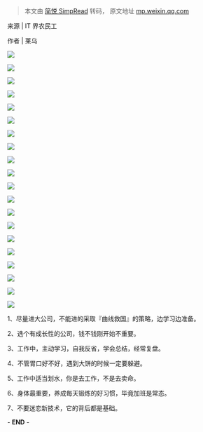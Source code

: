 > 本文由 [简悦 SimpRead](http://ksria.com/simpread/) 转码， 原文地址 [mp.weixin.qq.com](https://mp.weixin.qq.com/s?__biz=MzA5NDIzNzY1OQ==&mid=2735620176&idx=1&sn=bf95dd7eebf8adf85e1e3451e3c0f761&chksm=b6ab46e481dccff286d0d3f1d280cab1751fe877c34cb72ce326e89b6b39e6e03e991d297160&mpshare=1&scene=1&srcid=06015vLVNFOQbmm8pbELRIin&sharer_sharetime=1622554308684&sharer_shareid=7fece245937ac96f04f0fb8e1311fff1#rd)

来源 | IT 界农民工

作者 | 莱乌

![](https://mmbiz.qpic.cn/mmbiz_jpg/g6hBZ0jzZb373YS3QzDX3MDCjFej0hmBWR2CfbKBZ1eQRN5ElYEVibic4cdGjbXIOfJiaod4PlqvEHPKDe8ibULpKA/640?wx_fmt=jpeg)

![](https://mmbiz.qpic.cn/mmbiz_jpg/g6hBZ0jzZb373YS3QzDX3MDCjFej0hmBejMmt6Ff0BDURVY5ZrFibQoQG4JOEtiblu8NTFYdcR3icX1TMTBz68Z8Q/640?wx_fmt=jpeg)

![](https://mmbiz.qpic.cn/mmbiz_jpg/g6hBZ0jzZb373YS3QzDX3MDCjFej0hmBu8qdibEQ7G5gN0StzDScCxDzRzn1lgpZWiasVRZQD56NkTrU4B9MWxBA/640?wx_fmt=jpeg)

![](https://mmbiz.qpic.cn/mmbiz_jpg/g6hBZ0jzZb373YS3QzDX3MDCjFej0hmB9q75ibSJfdnib9JHnLqY59SC6tQ8aFaCnzdl1ISgliaI2BIXuxsy81ENA/640?wx_fmt=jpeg)

![](https://mmbiz.qpic.cn/mmbiz_jpg/g6hBZ0jzZb373YS3QzDX3MDCjFej0hmBiaTzbFnREs3ydMk6ZIDfM1oPJVgXykFpSTxptgaHWLHZL3iaIQvvSeAw/640?wx_fmt=jpeg)

![](https://mmbiz.qpic.cn/mmbiz_jpg/g6hBZ0jzZb373YS3QzDX3MDCjFej0hmBK1hPyb9RvwldfV7pcR9gwcV8t11EaGu1HxfzibNOHbiab9Y7icuePD3IA/640?wx_fmt=jpeg)

![](https://mmbiz.qpic.cn/mmbiz_jpg/g6hBZ0jzZb373YS3QzDX3MDCjFej0hmBEzukicicnj5B0ibiblajWQ51EX6GxI3wF1bhCGJricbXa0eh0Xut9pzB9rA/640?wx_fmt=jpeg)

![](https://mmbiz.qpic.cn/mmbiz_jpg/g6hBZ0jzZb373YS3QzDX3MDCjFej0hmBXzOHwmQSBqQuLEXVyI36ctUuVcjqRrH67EGYTC6RkRw3eO9Wx4Z2ibQ/640?wx_fmt=jpeg)

![](https://mmbiz.qpic.cn/mmbiz_jpg/g6hBZ0jzZb373YS3QzDX3MDCjFej0hmBlwPMIbicIriaqULkajiabo2CNy7GTGCUhEusib5jSEy5VkBsMmKE85ymvw/640?wx_fmt=jpeg)

![](https://mmbiz.qpic.cn/mmbiz_jpg/g6hBZ0jzZb373YS3QzDX3MDCjFej0hmBmqVEycMTr4W31FbfaRwwm1k7sfF46mVxibbiaiaYVAgzuBucOxrSia86ng/640?wx_fmt=jpeg)

![](https://mmbiz.qpic.cn/mmbiz_jpg/g6hBZ0jzZb373YS3QzDX3MDCjFej0hmB08AqzG7GZicy3mSFcma12Nh2icRL1ibbK8G6GpdUb0myXtNXO81QrL8LA/640?wx_fmt=jpeg)

![](https://mmbiz.qpic.cn/mmbiz_jpg/g6hBZ0jzZb373YS3QzDX3MDCjFej0hmBBibfibmibWM0tVFZsgfZKwyjUJukicibic8yaXe5Vwovru2uw8FpaaZMB6Kg/640?wx_fmt=jpeg)

![](https://mmbiz.qpic.cn/mmbiz_jpg/g6hBZ0jzZb373YS3QzDX3MDCjFej0hmBwKuCVcdt2pI5UvwCIcQTkSr6ib7deiaNDzq1icGQQGWlxAgsf4fBeyXibw/640?wx_fmt=jpeg)

![](https://mmbiz.qpic.cn/mmbiz_jpg/g6hBZ0jzZb373YS3QzDX3MDCjFej0hmBDsjkr0R4AhVoPicmdVlKdu8Mchs505tOSTCs5DSoWejKh6T01sAqic2A/640?wx_fmt=jpeg)

![](https://mmbiz.qpic.cn/mmbiz_jpg/g6hBZ0jzZb373YS3QzDX3MDCjFej0hmBhmiajE1qTicpHwqmFdHaIm3Sicia0nJOsk1VC6xkMQckfzOUbVyQeY5Pdg/640?wx_fmt=jpeg)

![](https://mmbiz.qpic.cn/mmbiz_jpg/g6hBZ0jzZb373YS3QzDX3MDCjFej0hmBzkpiaJIa99hz1mZwulIOUibpM4vsJ5T1m1YFnP8iaNFpDvF9E8xc20mZw/640?wx_fmt=jpeg)

![](https://mmbiz.qpic.cn/mmbiz_jpg/g6hBZ0jzZb373YS3QzDX3MDCjFej0hmBPltZe0K8T5fXnMJBZfXeDMPLZwiaYUqSRqTz6EJNZxsM2riaLwO0ndYQ/640?wx_fmt=jpeg)

![](https://mmbiz.qpic.cn/mmbiz_jpg/g6hBZ0jzZb373YS3QzDX3MDCjFej0hmB1hACPyKnGmibMFicIEgavZloj9BIIGJqm8UJHibyYH57BbIHo3iaeLVU8A/640?wx_fmt=jpeg)

![](https://mmbiz.qpic.cn/mmbiz_jpg/g6hBZ0jzZb373YS3QzDX3MDCjFej0hmBK5hyqaltI9GbO963KGPBrRZeGoflhlichQTb0b5f92ko7ujWkOAPibJQ/640?wx_fmt=jpeg)

![](https://mmbiz.qpic.cn/mmbiz_jpg/g6hBZ0jzZb373YS3QzDX3MDCjFej0hmBAAjXLKSbFjneAYnK3vmcm3tKKNxugCyzxGjuB07G0g06wrVkAtyGmQ/640?wx_fmt=jpeg)

1、尽量进大公司，不能进的采取『曲线救国』的策略，边学习边准备。

2、选个有成长性的公司，钱不钱刚开始不重要。

3、工作中，主动学习，自我反省，学会总结，经常复盘。

4、不管胃口好不好，遇到大饼的时候一定要躲避。

5、工作中适当划水，你是去工作，不是去卖命。

6、身体最重要，养成每天锻炼的好习惯，毕竟加班是常态。

7、不要迷恋新技术，它的背后都是基础。

- **END** -